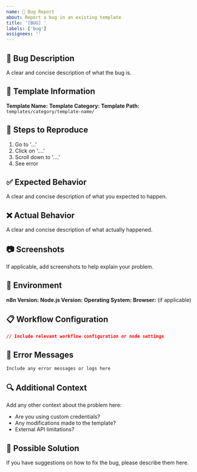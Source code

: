 ```yaml
---
name: 🐛 Bug Report
about: Report a bug in an existing template
title: '[BUG] '
labels: ['bug']
assignees: ''
---
```


## 🐛 Bug Description

A clear and concise description of what the bug is.

## 📁 Template Information

**Template Name:**
**Template Category:**
**Template Path:** `templates/category/template-name/`

## 🔄 Steps to Reproduce

1. Go to '...'
2. Click on '....'
3. Scroll down to '....'
4. See error

## ✅ Expected Behavior

A clear and concise description of what you expected to happen.

## ❌ Actual Behavior

A clear and concise description of what actually happened.

## 📷 Screenshots

If applicable, add screenshots to help explain your problem.

## 🔧 Environment

**n8n Version:**
**Node.js Version:**
**Operating System:**
**Browser:** (if applicable)

## 📋 Workflow Configuration

```json
// Include relevant workflow configuration or node settings
```

## 📝 Error Messages

```
Include any error messages or logs here
```

## 🔍 Additional Context

Add any other context about the problem here:

- Are you using custom credentials?
- Any modifications made to the template?
- External API limitations?

## 🎯 Possible Solution

If you have suggestions on how to fix the bug, please describe them here.
